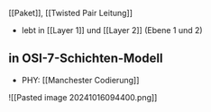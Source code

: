 [[Paket]], [[Twisted Pair Leitung]]

- lebt in [[Layer 1]] und [[Layer 2]] (Ebene $1$ und $2$)



## in OSI-7-Schichten-Modell
- PHY: [[Manchester Codierung]]

![[Pasted image 20241016094400.png]]